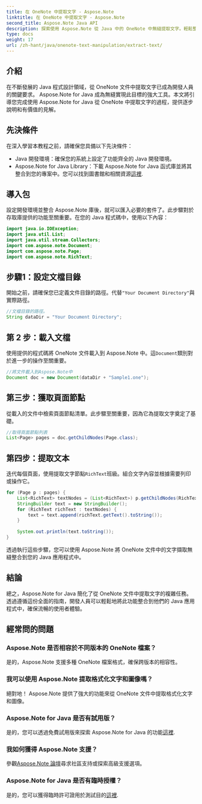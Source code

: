 ```yaml
---
title: 在 OneNote 中提取文字 - Aspose.Note
linktitle: 在 OneNote 中提取文字 - Aspose.Note
second_title: Aspose.Note Java API
description: 探索使用 Aspose.Note 從 Java 中的 OneNote 中無縫提取文字。輕鬆整合、操作和增強您的應用程式。
type: docs
weight: 17
url: /zh-hant/java/onenote-text-manipulation/extract-text/
---
```

## 介紹
在不斷發展的 Java 程式設計領域，從 OneNote 文件中提取文字已成為開發人員的關鍵要求。 Aspose.Note for Java 成為無縫實現此目標的強大工具。本文將引導您完成使用 Aspose.Note for Java 從 OneNote 中提取文字的過程，提供逐步說明和有價值的見解。
## 先決條件
在深入學習本教程之前，請確保您具備以下先決條件：
- Java 開發環境：確保您的系統上設定了功能齊全的 Java 開發環境。
-  Aspose.Note for Java Library：下載 Aspose.Note for Java 函式庫並將其整合到您的專案中。您可以找到圖書館和相關資源[這裡](https://releases.aspose.com/note/java/).
## 導入包
設定開發環境並整合 Aspose.Note 庫後，就可以匯入必要的套件了。此步驟對於存取庫提供的功能至關重要。在您的 Java 程式碼中，使用以下內容：
```java
import java.io.IOException;
import java.util.List;
import java.util.stream.Collectors;
import com.aspose.note.Document;
import com.aspose.note.Page;
import com.aspose.note.RichText;
```
## 步驟1：設定文檔目錄
開始之前，請確保您已定義文件目錄的路徑。代替`"Your Document Directory"`與實際路徑。
```java
//文檔目錄的路徑。
String dataDir = "Your Document Directory";
```
## 第 2 步：載入文檔
使用提供的程式碼將 OneNote 文件載入到 Aspose.Note 中。這`Document`類別對於進一步的操作至關重要。
```java
//將文件載入到Aspose.Note中
Document doc = new Document(dataDir + "Sample1.one");
```
## 第三步：獲取頁面節點
從載入的文件中檢索頁面節點清單。此步驟至關重要，因為它為提取文字奠定了基礎。
```java
//取得頁面節點列表
List<Page> pages = doc.getChildNodes(Page.class);
```
## 第四步：提取文本
迭代每個頁面，使用提取文字節點`RichText`班級。組合文字內容並根據需要列印或操作它。
```java
for (Page p : pages) {
    List<RichText> textNodes = (List<RichText>) p.getChildNodes(RichText.class);
    StringBuilder text = new StringBuilder();
    for (RichText richText : textNodes) {
        text = text.append(richText.getText().toString());
    }
    
    System.out.println(text.toString());
}
```
透過執行這些步驟，您可以使用 Aspose.Note 將 OneNote 文件中的文字擷取無縫整合到您的 Java 應用程式中。
## 結論
總之，Aspose.Note for Java 簡化了從 OneNote 文件中提取文字的複雜任務。透過遵循這份全面的指南，開發人員可以輕鬆地將此功能整合到他們的 Java 應用程式中，確保流暢的使用者體驗。
## 經常問的問題
### Aspose.Note 是否相容於不同版本的 OneNote 檔案？
是的，Aspose.Note 支援多種 OneNote 檔案格式，確保跨版本的相容性。
### 我可以使用 Aspose.Note 提取格式化文字和圖像嗎？
絕對地！ Aspose.Note 提供了強大的功能來從 OneNote 文件中提取格式化文字和圖像。
### Aspose.Note for Java 是否有試用版？
是的，您可以透過免費試用版來探索 Aspose.Note for Java 的功能[這裡](https://releases.aspose.com/).
### 我如何獲得 Aspose.Note 支援？
參觀[Aspose.Note 論壇](https://forum.aspose.com/c/note/28)尋求社區支持或探索高級支援選項。
### Aspose.Note for Java 是否有臨時授權？
是的，您可以獲得臨時許可證用於測試目的[這裡](https://purchase.aspose.com/temporary-license/).